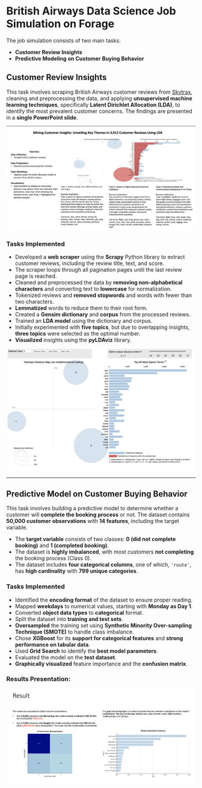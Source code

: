 # **British Airways Data Science Job Simulation on Forage**

The job simulation consists of two main tasks:

- **Customer Review Insights**
- **Predictive Modeling on Customer Buying Behavior**

## **Customer Review Insights**

This task involves scraping British Airways customer reviews from [Skytrax](https://www.airlinequality.com/airline-reviews/british-airways/page/1/?sortby=post_date%3ADesc&pagesize=10), cleaning and preprocessing the data, and applying **unsupervised machine learning techniques**, specifically **Latent Dirichlet Allocation (LDA)**, to identify the most prevalent customer concerns. The findings are presented in a **single PowerPoint slide**.

![Customer Review Insights](https://github.com/IfeanyiEmeagi/British-Airways-Customer-Feedback-Reviews/blob/5a95cb4c8ae9338188d16b44a8c7e69cc85b80db/image/topic_modelling.png)

### **Tasks Implemented**

- Developed a **web scraper** using the **Scrapy** Python library to extract customer reviews, including the review title, text, and score.
- The scraper loops through all pagination pages until the last review page is reached.
- Cleaned and preprocessed the data by **removing non-alphabetical characters** and converting text to **lowercase** for normalization.
- Tokenized reviews and **removed stopwords** and words with fewer than two characters.
- **Lemmatized** words to reduce them to their root form.
- Created a **Gensim dictionary** and **corpus** from the processed reviews.
- Trained an **LDA model** using the dictionary and corpus.
- Initially experimented with **five topics**, but due to overlapping insights, **three topics** were selected as the optimal number.
- **Visualized** insights using the **pyLDAviz** library.

![Top Modelling Viz](https://github.com/IfeanyiEmeagi/British-Airways-Customer-Feedback-Reviews/blob/3dc8222d010532308aabfe2cd025994d68eb36b0/image/Topic%20Modelling%20Visualization.png)

---

## **Predictive Model on Customer Buying Behavior**

This task involves building a predictive model to determine whether a customer will **complete the booking process** or not. The dataset contains **50,000 customer observations** with **14 features**, including the target variable.

- The **target variable** consists of two classes: **0 (did not complete booking)** and **1 (completed booking)**.
- The dataset is **highly imbalanced**, with most customers **not completing** the booking process (Class 0).
- The dataset includes **four categorical columns**, one of which, `'route'`, has **high cardinality** with **799 unique categories**.

### **Tasks Implemented**

- Identified the **encoding format** of the dataset to ensure proper reading.
- Mapped **weekdays** to numerical values, starting with **Monday as Day 1**.
- Converted **object data types** to **categorical** format.
- Split the dataset into **training and test sets**.
- **Oversampled** the training set using **Synthetic Minority Over-sampling Technique (SMOTE)** to handle class imbalance.
- Chose **XGBoost** for its **support for categorical features** and **strong performance on tabular data**.
- Used **Grid Search** to identify the **best model parameters**.
- Evaluated the model on the **test dataset**.
- **Graphically visualized** feature importance and the **confusion matrix**.

### **Results Presentation:**

![Predictive Model Result](https://github.com/IfeanyiEmeagi/British-Airways-Customer-Feedback-Reviews/blob/5a95cb4c8ae9338188d16b44a8c7e69cc85b80db/image/predictive_model_result.png)
